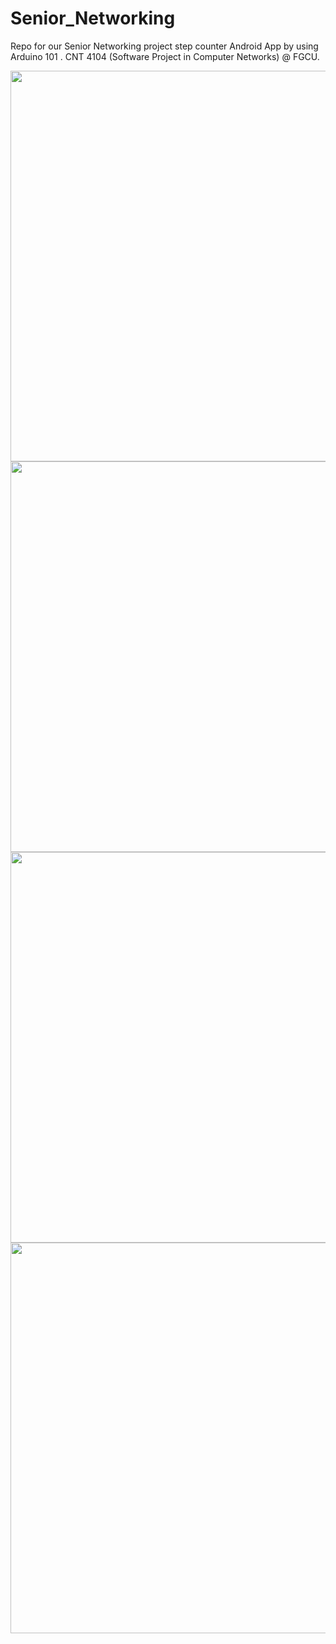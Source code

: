 # Senior_Networking
Repo for our Senior Networking project step counter Android App by using Arduino 101 . CNT 4104 (Software Project in Computer Networks) @ FGCU.

<img src="https://i.imgur.com/7Z24FnW.png" width="600" height="625"> 
<img src="https://i.imgur.com/C4VOGD2.png" width="600" height="625">
<img src="https://i.imgur.com/uRs1d5M.png" width="600" height="625"> 
<img src="https://i.imgur.com/CWYD9Kc.png" width="600" height="625">
